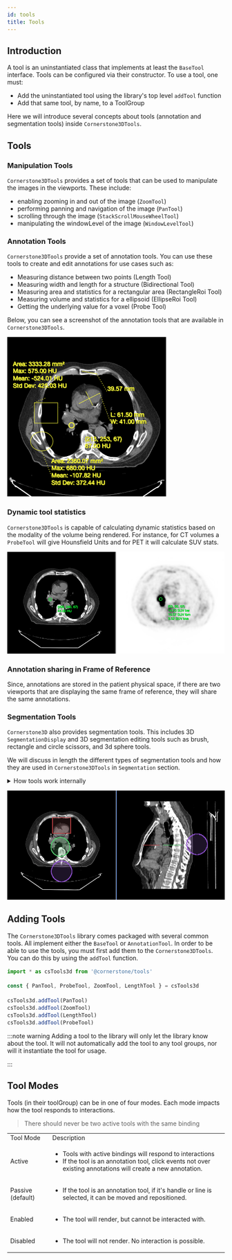 ```yaml
---
id: tools
title: Tools
---
```


## Introduction

A tool is an uninstantiated class that implements at least the `BaseTool` interface.
Tools can be configured via their constructor. To use a tool, one must:

- Add the uninstantiated tool using the library's top level `addTool` function
- Add that same tool, by name, to a ToolGroup

Here we will introduce several concepts about tools (annotation and segmentation tools)
inside `Cornerstone3DTools`.

## Tools

### Manipulation Tools
`Cornerstone3DTools` provides a set of tools that can be used to manipulate the
images in the viewports. These include:

- enabling zooming in and out of the image (`ZoomTool`)
- performing panning and navigation of the image (`PanTool`)
- scrolling through the image (`StackScrollMouseWheelTool`)
- manipulating the windowLevel of the image (`WindowLevelTool`)

### Annotation Tools

`Cornerstone3DTools` provide a set of annotation tools. You can use these tools
to create and edit annotations for use cases such as:

- Measuring distance between two points (Length Tool)
- Measuring width and length for a structure (Bidirectional Tool)
- Measuring area and statistics for a rectangular area (RectangleRoi Tool)
- Measuring volume and statistics for a ellipsoid (EllipseRoi Tool)
- Getting the underlying value for a voxel (Probe Tool)

Below, you can see a screenshot of the annotation tools that are available in `Cornerstone3DTools`.

<div style={{textAlign: 'center'}}>

![](../../assets/annotation-tools.png)

</div>


### Dynamic tool statistics
`Cornerstone3DTools` is capable of calculating dynamic statistics based on the modality of the volume being rendered. For instance, for CT volumes a `ProbeTool` will give Hounsfield Units and for PET it will calculate SUV stats.



<div style={{textAlign: 'center', width:'85%'}}>

![](../../assets/dynamic-stats.png)

</div>


### Annotation sharing in Frame of Reference

Since, annotations are stored in the patient physical space, if there are
two viewports that are displaying the same frame of reference, they will share
the same annotations.



### Segmentation Tools

`Cornerstone3D` also provides segmentation tools. This includes 3D `SegmentationDisplay`
and 3D segmentation editing tools such as brush, rectangle and circle scissors, and
3d sphere tools.

We will discuss in length the different types of segmentation tools and how they
are used in `Cornerstone3DTools` in `Segmentation` section.

<details>

<summary>How tools work internally</summary>

mouse and keyboard fire events, these events are captured and normalized by
`Cornerstone3DTools`. The normalized events are then fired and handled by
tools either as `mouseDown`, `mouseDrag` and `mouseUp` events.

</details>

<div style={{textAlign: 'center', width:'85%'}}>

![](../../assets/segmentation-tools-intro.png)

</div>

## Adding Tools

The `Cornerstone3DTools` library comes packaged with several common tools. All implement either
the `BaseTool` or `AnnotationTool`. In order to be able to use the tools, you must
first add them to the `Cornerstone3DTools`. You can do this by using the `addTool` function.


```js
import * as csTools3d from '@cornerstone/tools'

const { PanTool, ProbeTool, ZoomTool, LengthTool } = csTools3d

csTools3d.addTool(PanTool)
csTools3d.addTool(ZoomTool)
csTools3d.addTool(LengthTool)
csTools3d.addTool(ProbeTool)
```

:::note warning
Adding a tool to the library will only let the library know about the tool.
It will not automatically add the tool to any tool groups, nor will it
instantiate the tool for usage.

:::



## Tool Modes

Tools (in their toolGroup) can be in one of four modes. Each mode impacts how the tool responds to
interactions.

> There should never be two active tools with the same binding


<table>
  <tr>
    <td>Tool Mode</td>
    <td>Description</td>
  </tr>
  <tr>
    <td>Active</td>
    <td>
      <ul>
        <li>Tools with active bindings will respond to interactions</li>
        <li>If the tool is an annotation tool, click events not over existing annotations
  will create a new annotation.</li>
      </ul>
    </td>
  </tr>
  <tr>
    <td>Passive (default)</td>
    <td>
      <ul>
        <li>If the tool is an annotation tool, if it's handle or line is selected, it
    can be moved and repositioned.</li>
      </ul>
    </td>
  </tr>
  <tr>
    <td>Enabled</td>
    <td>
      <ul>
        <li>The tool will render, but cannot be interacted with.</li>
      </ul>
    </td>
  </tr>
  <tr>
    <td>Disabled</td>
    <td>
      <ul>
        <li>The tool will not render. No interaction is possible.</li>
      </ul>
    </td>
  </tr>
</table>
